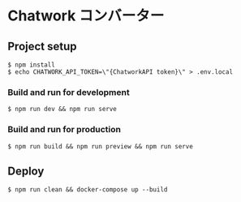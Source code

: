 # Chatwork コンバーター

## Project setup

```
$ npm install
$ echo CHATWORK_API_TOKEN=\"{ChatworkAPI token}\" > .env.local
```

### Build and run for development

```
$ npm run dev && npm run serve
```

### Build and run for production

```
$ npm run build && npm run preview && npm run serve
```

## Deploy

```
$ npm run clean && docker-compose up --build
```
